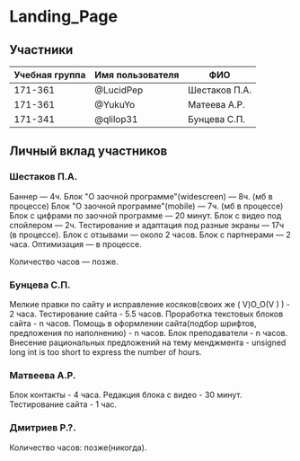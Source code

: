 # Landing_Page


## Участники

| Учебная группа | Имя пользователя | ФИО                      |
|----------------|------------------|--------------------------|
| 171-361        | @LucidPep        | Шестаков П.А.            |
| 171-361        | @YukuYo          | Матеева А.Р.             |
| 171-341        | @qlilop31        | Бунцева С.П.             |


## Личный вклад участников

### Шестаков П.А.
Баннер — 4ч.
Блок "О заочной программе"(widescreen) — 8ч. (мб в процессе)
Блок "О заочной программе"(mobile) — 7ч. (мб в процессе)
Блок с цифрами по заочной программе — 20 минут.
Блок с видео под спойлером — 2ч.
Тестирование и адаптация под разные экраны — 17ч (в процессе).
Блок с отзывами — около 2 часов.
Блок с партнерами — 2 часа.
Оптимизация — в процессе.

Количество часов — позже.

### Бунцева С.П.

Мелкие правки по сайту и исправление косяков(своих же ( V)O_O(V ) ) - 2 часа. Тестирование сайта - 5.5 часов. Проработка текстовых блоков сайта - n часов. Помощь в оформлении сайта(подбор шрифтов, предложения по наполнению) - n часов. Блок преподаватели - n часов.
Внесение рациональных предложений на тему менджмента - unsigned long int is too short to express the number of hours.


### Матвеева А.Р.
Блок контакты - 4 часа.
Редакция блока с видео - 30 минут.
Тестирование сайта - 1 час.

### Дмитриев Р.?.

Количество часов: позже(никогда).

